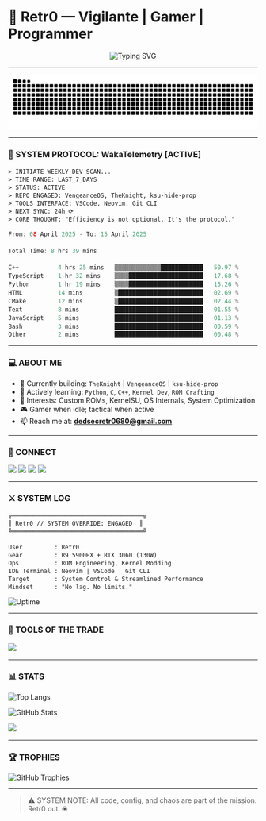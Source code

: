 # 🦇 Retr0 — Vigilante | Gamer | Programmer

<p align="center">
  <img src="https://readme-typing-svg.demolab.com?font=Fira+Code&duration=2000&pause=1000&center=true&vCenter=true&width=435&lines=Vigilante+Online...;System+Protocol+Activated...;Code.+Hack.+Deploy." alt="Typing SVG" />
</p>

---

<img src="https://raw.githubusercontent.com/Retr0680/Retr0680/output/snake.svg" alt="Snake animation" />

---

### 🧬 SYSTEM PROTOCOL: WakaTelemetry [ACTIVE]
```
> INITIATE WEEKLY DEV SCAN...
> TIME RANGE: LAST_7_DAYS
> STATUS: ACTIVE
> REPO ENGAGED: VengeanceOS, TheKnight, ksu-hide-prop
> TOOLS INTERFACE: VSCode, Neovim, Git CLI
> NEXT SYNC: 24h ⟳
> CORE THOUGHT: "Efficiency is not optional. It's the protocol."
```
<!--START_SECTION:waka-->

```c
From: 08 April 2025 - To: 15 April 2025

Total Time: 8 hrs 39 mins

C++           4 hrs 25 mins   ▒▒▒▒▒▒▒▒▒▒▒▒▒████████████   50.97 %
TypeScript    1 hr 32 mins    ▒▒▒▒█████████████████████   17.68 %
Python        1 hr 19 mins    ▒▒▒▒█████████████████████   15.26 %
HTML          14 mins         ▒████████████████████████   02.69 %
CMake         12 mins         ▒████████████████████████   02.44 %
Text          8 mins          █████████████████████████   01.55 %
JavaScript    5 mins          █████████████████████████   01.13 %
Bash          3 mins          █████████████████████████   00.59 %
Other         2 mins          █████████████████████████   00.48 %
```

<!--END_SECTION:waka-->

---

### 💻 ABOUT ME
- 🔭 Currently building: `TheKnight` | `VengeanceOS` | `ksu-hide-prop`
- 🌱 Actively learning: `Python`, `C`, `C++`, `Kernel Dev`, `ROM Crafting`
- 🧩 Interests: Custom ROMs, KernelSU, OS Internals, System Optimization
- 🎮 Gamer when idle; tactical when active
- 📫 Reach me at: **dedsecretr0680@gmail.com**

---

### 🔗 CONNECT

<p align="left">
  <a href="https://twitter.com/retr0_680"><img src="https://img.shields.io/badge/Twitter-%231DA1F2.svg?&style=for-the-badge&logo=twitter&logoColor=white"/></a>
  <a href="https://linkedin.com/in/retr0_680"><img src="https://img.shields.io/badge/LinkedIn-%230077B5.svg?&style=for-the-badge&logo=linkedin&logoColor=white"/></a>
  <a href="https://instagram.com/retr0_680"><img src="https://img.shields.io/badge/Instagram-%23E4405F.svg?&style=for-the-badge&logo=instagram&logoColor=white"/></a>
  <a href="https://www.youtube.com/c/retr0_680"><img src="https://img.shields.io/badge/Youtube-%23FF0000.svg?&style=for-the-badge&logo=youtube&logoColor=white"/></a>
</p>

---

### ⚔️ SYSTEM LOG
```
╔═════════════════════════════════════╗
║ Retr0 // SYSTEM OVERRIDE: ENGAGED  ║
╚═════════════════════════════════════╝

User         : Retr0
Gear         : R9 5900HX + RTX 3060 (130W)
Ops          : ROM Engineering, Kernel Modding
IDE Terminal : Neovim | VSCode | Git CLI
Target       : System Control & Streamlined Performance
Mindset      : "No lag. No limits."
```

![Uptime](https://img.shields.io/endpoint?url=https://raw.githubusercontent.com/Retr0680/Retr0680/master/uptime.json)

---

### 🧰 TOOLS OF THE TRADE
<p align="left">
  <img src="https://skillicons.dev/icons?i=linux,androidstudio,vscode,neovim,c,cpp,python,bash,git,docker,react,nodejs,java,unreal" />
</p>

---

### 📊 STATS

<p align="left">
  <img src="https://github-readme-stats.vercel.app/api/top-langs?username=retr0680&show_icons=true&layout=compact" alt="Top Langs" />
</p>

<p align="left">
  <img src="https://github-readme-stats.vercel.app/api?username=retr0680&show_icons=true" alt="GitHub Stats" />
</p>

<p align="left">
  <img src="https://streak-stats.demolab.com?user=retr0680&theme=matrix&date_format=M%20j%5B%2C%20Y%5D" />
</p>

---

### 🏆 TROPHIES

<p align="left">
  <img src="https://github-profile-trophy.vercel.app/?username=retr0680&theme=matrix&column=7" alt="GitHub Trophies" />
</p>

---

> ⚠️ SYSTEM NOTE: All code, config, and chaos are part of the mission.
> Retr0 out. ⦿
